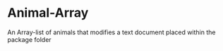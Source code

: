 # Animal-Array
An Array-list of animals that modifies a text document placed within the package folder 
